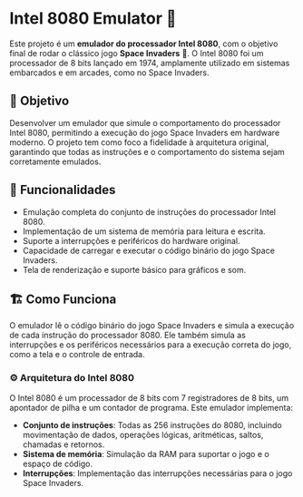 # Intel 8080 Emulator 🚀

Este projeto é um **emulador do processador Intel 8080**, com o objetivo final de rodar o clássico jogo **Space Invaders** 👾. O Intel 8080 foi um processador de 8 bits lançado em 1974, amplamente utilizado em sistemas embarcados e em arcades, como no Space Invaders.

## 🎯 Objetivo

Desenvolver um emulador que simule o comportamento do processador Intel 8080, permitindo a execução do jogo Space Invaders em hardware moderno. O projeto tem como foco a fidelidade à arquitetura original, garantindo que todas as instruções e o comportamento do sistema sejam corretamente emulados.

## 🔧 Funcionalidades

- Emulação completa do conjunto de instruções do processador Intel 8080.
- Implementação de um sistema de memória para leitura e escrita.
- Suporte a interrupções e periféricos do hardware original.
- Capacidade de carregar e executar o código binário do jogo Space Invaders.
- Tela de renderização e suporte básico para gráficos e som.

## 🏗️ Como Funciona

O emulador lê o código binário do jogo Space Invaders e simula a execução de cada instrução do processador 8080. Ele também simula as interrupções e os periféricos necessários para a execução correta do jogo, como a tela e o controle de entrada.

### ⚙️ Arquitetura do Intel 8080

O Intel 8080 é um processador de 8 bits com 7 registradores de 8 bits, um apontador de pilha e um contador de programa. Este emulador implementa:

- **Conjunto de instruções**: Todas as 256 instruções do 8080, incluindo movimentação de dados, operações lógicas, aritméticas, saltos, chamadas e retornos.
- **Sistema de memória**: Simulação da RAM para suportar o jogo e o espaço de código.
- **Interrupções**: Implementação das interrupções necessárias para o jogo Space Invaders.

